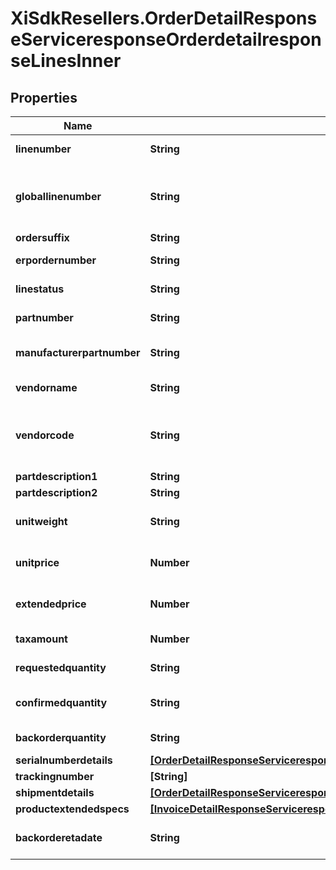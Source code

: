 # XiSdkResellers.OrderDetailResponseServiceresponseOrderdetailresponseLinesInner

## Properties

Name | Type | Description | Notes
------------ | ------------- | ------------- | -------------
**linenumber** | **String** | Impulse line number | [optional] 
**globallinenumber** | **String** | Line of the Globel Sku / Customer Line Number | [optional] 
**ordersuffix** | **String** | Order Suffix | [optional] 
**erpordernumber** | **String** | Sales order number | [optional] 
**linestatus** | **String** | Status of the line | [optional] 
**partnumber** | **String** | Ingram part number | [optional] 
**manufacturerpartnumber** | **String** | manufacture number of the product | [optional] 
**vendorname** | **String** | name of the vendor | [optional] 
**vendorcode** | **String** | Ingram Micro assigned code for the vendor | [optional] 
**partdescription1** | **String** |  | [optional] 
**partdescription2** | **String** |  | [optional] 
**unitweight** | **String** | weight of the product unit | [optional] 
**unitprice** | **Number** | Customer price of the unit | [optional] 
**extendedprice** | **Number** | extended price of the order | [optional] 
**taxamount** | **Number** | tax amount for the order | [optional] 
**requestedquantity** | **String** | no. of units requested | [optional] 
**confirmedquantity** | **String** | no. of units confirmed available | [optional] 
**backorderquantity** | **String** | quantity of back order | [optional] 
**serialnumberdetails** | [**[OrderDetailResponseServiceresponseOrderdetailresponseLinesInnerSerialnumberdetailsInner]**](OrderDetailResponseServiceresponseOrderdetailresponseLinesInnerSerialnumberdetailsInner.md) |  | [optional] 
**trackingnumber** | **[String]** |  | [optional] 
**shipmentdetails** | [**[OrderDetailResponseServiceresponseOrderdetailresponseLinesInnerShipmentdetailsInner]**](OrderDetailResponseServiceresponseOrderdetailresponseLinesInnerShipmentdetailsInner.md) |  | [optional] 
**productextendedspecs** | [**[InvoiceDetailResponseServiceresponseInvoicedetailresponseExtendedspecsInner]**](InvoiceDetailResponseServiceresponseInvoicedetailresponseExtendedspecsInner.md) |  | [optional] 
**backorderetadate** | **String** | estimated date of back order | [optional] 


